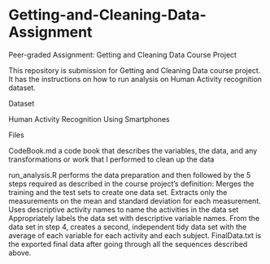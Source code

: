 # Getting-and-Cleaning-Data-Assignment
Peer-graded Assignment: Getting and Cleaning Data Course Project

This repository is submission for Getting and Cleaning Data course project. It has the instructions on how to run analysis on Human Activity recognition dataset.

Dataset

Human Activity Recognition Using Smartphones

Files

CodeBook.md a code book that describes the variables, the data, and any transformations or work that I performed to clean up the data

run_analysis.R performs the data preparation and then followed by the 5 steps required as described in the course project’s definition:
Merges the training and the test sets to create one data set.
Extracts only the measurements on the mean and standard deviation for each measurement.
Uses descriptive activity names to name the activities in the data set
Appropriately labels the data set with descriptive variable names.
From the data set in step 4, creates a second, independent tidy data set with the average of each variable for each activity and each subject.
FinalData.txt is the exported final data after going through all the sequences described above.
